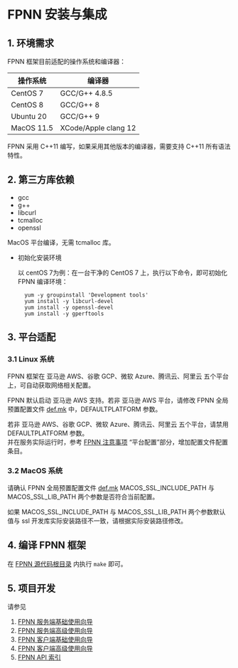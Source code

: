 # FPNN 安装与集成

## 1. 环境需求

FPNN 框架目前适配的操作系统和编译器：

| 操作系统 | 编译器 |
|---------|-------|
| CentOS 7 | GCC/G++ 4.8.5 |
| CentOS 8 | GCC/G++ 8 |
| Ubuntu 20 | GCC/G++ 9 |
| MacOS 11.5 | XCode/Apple clang 12 |

FPNN 采用 C++11 编写，如果采用其他版本的编译器，需要支持 C++11 所有语法特性。


## 2. 第三方库依赖

+ gcc
+ g++
+ libcurl
+ tcmalloc
+ openssl

MacOS 平台编译，无需 tcmalloc 库。


+ 初始化安装环境

	以 centOS 7为例：在一台干净的 CentOS 7 上，执行以下命令，即可初始化 FPNN 编译环境：

		yum -y groupinstall 'Development tools'
		yum install -y libcurl-devel
		yum install -y openssl-devel
		yum install -y gperftools


## 3. 平台适配

### 3.1 Linux 系统

FPNN 框架在 亚马逊 AWS、谷歌 GCP、微软 Azure、腾讯云、阿里云 五个平台上，可自动获取网络相关配置。

FPNN 默认启动 亚马逊 AWS 支持。若非 亚马逊 AWS 平台，请修改 FPNN 全局预置配置文件 [def.mk](../../def.mk) 中，DEFAULTPLATFORM 参数。

若非 亚马逊 AWS、谷歌 GCP、微软 Azure、腾讯云、阿里云 五个平台，请禁用 DEFAULTPLATFORM 参数。  
并在服务实际运行时，参考 [FPNN 注意事项](fpnn-notices.md) “平台配置”部分，增加配置文件配置条目。

### 3.2 MacOS 系统

请确认 FPNN 全局预置配置文件 [def.mk](../../def.mk) MACOS_SSL_INCLUDE_PATH 与 MACOS_SSL_LIB_PATH 两个参数是否符合当前配置。

如果 MACOS_SSL_INCLUDE_PATH 与 MACOS_SSL_LIB_PATH 两个参数默认值与 ssl 开发库实际安装路径不一致，请根据实际安装路径修改。


## 4. 编译 FPNN 框架

在 [FPNN 源代码根目录](https://github.com/highras/fpnn) 内执行 `make` 即可。


## 5. 项目开发

请参见

1. [FPNN 服务端基础使用向导](fpnn-server-basic-tutorial.md)
1. [FPNN 服务端高级使用向导](fpnn-server-advanced-tutorial.md)
1. [FPNN 客户端基础使用向导](fpnn-client-basic-tutorial.md)
1. [FPNN 客户端高级使用向导](fpnn-client-advanced-tutorial.md)
1. [FPNN API 索引](fpnn-APIs.md)